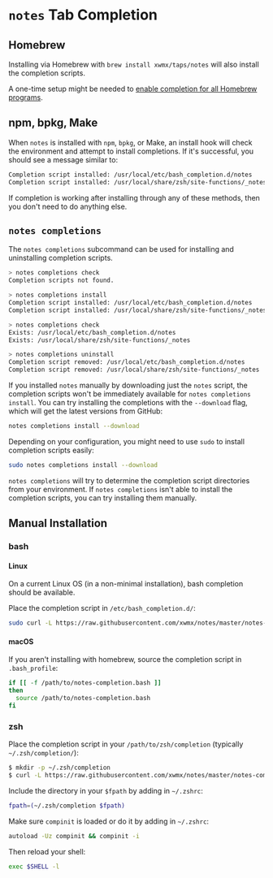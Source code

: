 # `notes` Tab Completion

## Homebrew

Installing via Homebrew with `brew install xwmx/taps/notes` will also
install the completion scripts.

A one-time setup might be needed to [enable completion for all Homebrew
programs](https://docs.brew.sh/Shell-Completion).

## npm, bpkg, Make

When `notes` is installed with `npm`, `bpkg`, or Make, an install hook will
check the environment and attempt to install completions. If it's successful,
you should see a message similar to:

```bash
Completion script installed: /usr/local/etc/bash_completion.d/notes
Completion script installed: /usr/local/share/zsh/site-functions/_notes
```

If completion is working after installing through any of these methods, then
you don't need to do anything else.

## `notes completions`

The `notes completions` subcommand can be used for installing and uninstalling
completion scripts.

```bash
> notes completions check
Completion scripts not found.

> notes completions install
Completion script installed: /usr/local/etc/bash_completion.d/notes
Completion script installed: /usr/local/share/zsh/site-functions/_notes

> notes completions check
Exists: /usr/local/etc/bash_completion.d/notes
Exists: /usr/local/share/zsh/site-functions/_notes

> notes completions uninstall
Completion script removed: /usr/local/etc/bash_completion.d/notes
Completion script removed: /usr/local/share/zsh/site-functions/_notes
```

If you installed `notes` manually by downloading just the `notes` script,
the completion scripts won't be immediately available for
`notes completions install`. You can try installing the completions with
the `--download` flag, which will get the latest versions from GitHub:

```bash
notes completions install --download
```

Depending on your configuration, you might need to use `sudo` to install
completion scripts easily:

```bash
sudo notes completions install --download
```

`notes completions` will try to determine the completion script directories
from your environment. If `notes completions` isn't able to install
the completion scripts, you can try installing them manually.

## Manual Installation

### bash

#### Linux

On a current Linux OS (in a non-minimal installation), bash completion should
be available.

Place the completion script in `/etc/bash_completion.d/`:

```bash
sudo curl -L https://raw.githubusercontent.com/xwmx/notes/master/notes-completion.bash -o /etc/bash_completion.d/notes
```

#### macOS

If you aren't installing with homebrew, source the completion script in
`.bash_profile`:

```sh
if [[ -f /path/to/notes-completion.bash ]]
then
  source /path/to/notes-completion.bash
fi
```

### zsh

Place the completion script in your `/path/to/zsh/completion` (typically
`~/.zsh/completion/`):

```bash
$ mkdir -p ~/.zsh/completion
$ curl -L https://raw.githubusercontent.com/xwmx/notes/master/notes-completion.zsh > ~/.zsh/completion/_notes
```
Include the directory in your `$fpath` by adding in `~/.zshrc`:

```bash
fpath=(~/.zsh/completion $fpath)
```

Make sure `compinit` is loaded or do it by adding in `~/.zshrc`:

```bash
autoload -Uz compinit && compinit -i
```

Then reload your shell:

```bash
exec $SHELL -l
```
